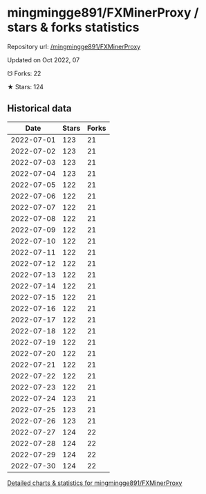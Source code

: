# mingmingge891/FXMinerProxy / stars & forks statistics

Repository url: [/mingmingge891/FXMinerProxy](https://github.com/mingmingge891/FXMinerProxy)

Updated on Oct 2022, 07

☋ Forks: 22

★ Stars: 124

## Historical data
| Date | Stars | Forks |
|------|-------|-------|
| 2022-07-01 | 123 | 21 | 
| 2022-07-02 | 123 | 21 | 
| 2022-07-03 | 123 | 21 | 
| 2022-07-04 | 123 | 21 | 
| 2022-07-05 | 122 | 21 | 
| 2022-07-06 | 122 | 21 | 
| 2022-07-07 | 122 | 21 | 
| 2022-07-08 | 122 | 21 | 
| 2022-07-09 | 122 | 21 | 
| 2022-07-10 | 122 | 21 | 
| 2022-07-11 | 122 | 21 | 
| 2022-07-12 | 122 | 21 | 
| 2022-07-13 | 122 | 21 | 
| 2022-07-14 | 122 | 21 | 
| 2022-07-15 | 122 | 21 | 
| 2022-07-16 | 122 | 21 | 
| 2022-07-17 | 122 | 21 | 
| 2022-07-18 | 122 | 21 | 
| 2022-07-19 | 122 | 21 | 
| 2022-07-20 | 122 | 21 | 
| 2022-07-21 | 122 | 21 | 
| 2022-07-22 | 122 | 21 | 
| 2022-07-23 | 122 | 21 | 
| 2022-07-24 | 123 | 21 | 
| 2022-07-25 | 123 | 21 | 
| 2022-07-26 | 123 | 21 | 
| 2022-07-27 | 124 | 22 | 
| 2022-07-28 | 124 | 22 | 
| 2022-07-29 | 124 | 22 | 
| 2022-07-30 | 124 | 22 | 


[Detailed charts & statistics for mingmingge891/FXMinerProxy](https://reviewgithub.com/rep/mingmingge891/FXMinerProxy)
